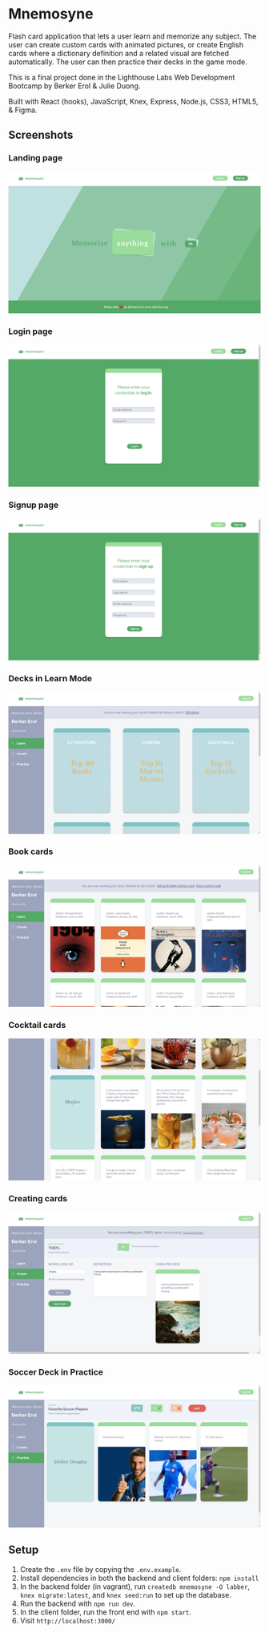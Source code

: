 # Mnemosyne
Flash card application that lets a user learn and memorize any subject. The user can create custom cards with animated pictures, or create English cards where a dictionary definition and a related visual are fetched automatically. The user can then practice their decks in the game mode.

This is a final project done in the Lighthouse Labs Web Development Bootcamp by Berker Erol & Julie Duong.

Built with React (hooks), JavaScript, Knex, Express, Node.js, CSS3, HTML5, & Figma.

## Screenshots

### Landing page
!["Landing page"](docs/screenshots/landing.png)

### Login page
!["Login page"](docs/screenshots/login.png)

### Signup page
!["Signup page"](docs/screenshots/signup.png)

### Decks in Learn Mode
!["Learn page"](docs/screenshots/learn.png)

### Book cards
!["Books deck"](docs/screenshots/books.png)

### Cocktail cards
!["Cocktails deck"](docs/screenshots/cocktails.png)

### Creating cards
!["Card creation"](docs/screenshots/word.png)

### Soccer Deck in Practice
!["Soccer practice game"](docs/screenshots/soccer-practice.png)

## Setup
1. Create the `.env` file by copying the `.env.example`.
2. Install dependencies in both the backend and client folders: `npm install`
3. In the backend folder (in vagrant), run `createdb mnemosyne -O labber`, `knex migrate:latest`, and `knex seed:run` to set up the database.
4. Run the backend with `npm run dev`.
5. In the client folder, run the front end with `npm start`.
6. Visit `http://localhost:3000/`